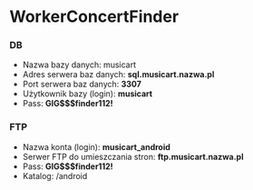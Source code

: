 # WorkerConcertFinder

### DB
* Nazwa bazy danych: musicart
* Adres serwera baz danych: __sql.musicart.nazwa.pl__
* Port serwera baz danych: __3307__
* Użytkownik bazy (login): __musicart__
* Pass: __GIG$$$finder112!__

### FTP
* Nazwa konta (login): __musicart_android__
* Serwer FTP do umieszczania stron: __ftp.musicart.nazwa.pl__
* Pass: __GIG$$$finder112!__
* Katalog: /android 
